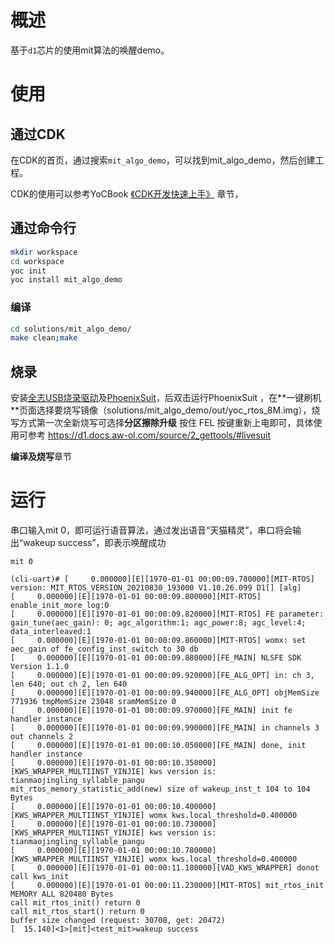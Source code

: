 # 概述

基于`d1`芯片的使用mit算法的唤醒demo。

# 使用

## 通过CDK

在CDK的首页，通过搜索`mit_algo_demo`，可以找到mit_algo_demo，然后创建工程。

CDK的使用可以参考YoCBook [《CDK开发快速上手》](https://yoc.docs.t-head.cn/yocbook/Chapter2-%E5%BF%AB%E9%80%9F%E4%B8%8A%E6%89%8B%E6%8C%87%E5%BC%95/%E4%BD%BF%E7%94%A8CDK%E5%BC%80%E5%8F%91%E5%BF%AB%E9%80%9F%E4%B8%8A%E6%89%8B.html) 章节， 

## 通过命令行

```bash
mkdir workspace
cd workspace
yoc init
yoc install mit_algo_demo
```

### 编译

```bash
cd solutions/mit_algo_demo/
make clean;make
```

## 烧录

安装[全志USB烧录驱动](https://www.aw-ol.com/downloads?cat=5)及[PhoenixSuit](https://www.aw-ol.com/downloads?cat=5)，后双击运行PhoenixSuit ，在**⼀键刷机**⻚⾯选择要烧写镜像（solutions/mit_algo_demo/out/yoc_rtos_8M.img），烧写⽅式第一次全新烧写可选择**分区擦除升级**
按住 FEL 按键重新上电即可，具体使用可参考 https://d1.docs.aw-ol.com/source/2_gettools/#livesuit

**编译及烧写**章节

# 运行

串口输入mit 0，即可运行语音算法，通过发出语音“天猫精灵”，串口将会输出“wakeup success”，即表示唤醒成功

```cli
mit 0

(cli-uart)# [     0.000000][E][1970-01-01 00:00:09.780000][MIT-RTOS] version: MIT_RTOS_VERSION_20210830_193000 V1.10.26.099 D1[] [alg]
[     0.000000][E][1970-01-01 00:00:09.800000][MIT-RTOS] enable_init_more_log:0
[     0.000000][E][1970-01-01 00:00:09.820000][MIT-RTOS] FE parameter: gain_tune(aec_gain): 0; agc_algorithm:1; agc_power:8; agc_level:4; data_interleaved:1
[     0.000000][E][1970-01-01 00:00:09.860000][MIT-RTOS] womx: set aec_gain of fe_config_inst_switch to 30 db
[     0.000000][E][1970-01-01 00:00:09.880000][FE_MAIN] NLSFE SDK Version 1.1.0
[     0.000000][E][1970-01-01 00:00:09.920000][FE_ALG_OPT] in: ch 3, len 640; out ch 2, len 640
[     0.000000][E][1970-01-01 00:00:09.940000][FE_ALG_OPT] objMemSize 771936 tmpMemSize 23048 sramMemSize 0
[     0.000000][E][1970-01-01 00:00:09.970000][FE_MAIN] init fe handler instance
[     0.000000][E][1970-01-01 00:00:09.990000][FE_MAIN] in channels 3 out channels 2
[     0.000000][E][1970-01-01 00:00:10.050000][FE_MAIN] done, init handler instance
[     0.000000][E][1970-01-01 00:00:10.350000][KWS_WRAPPER_MULTIINST_YINJIE] kws version is: tianmaojingling_syllable_pangu
mit_rtos_memory_statistic_add(new) size of wakeup_inst_t 104 to 104 Bytes
[     0.000000][E][1970-01-01 00:00:10.400000][KWS_WRAPPER_MULTIINST_YINJIE] womx kws.local_threshold=0.400000
[     0.000000][E][1970-01-01 00:00:10.730000][KWS_WRAPPER_MULTIINST_YINJIE] kws version is: tianmaojingling_syllable_pangu
[     0.000000][E][1970-01-01 00:00:10.780000][KWS_WRAPPER_MULTIINST_YINJIE] womx kws.local_threshold=0.400000
[     0.000000][E][1970-01-01 00:00:11.180000][VAD_KWS_WRAPPER] donot call kws_init
[     0.000000][E][1970-01-01 00:00:11.230000][MIT-RTOS] mit_rtos_init MEMORY ALL 820480 Bytes
call mit_rtos_init() return 0
call mit_rtos_start() return 0
buffer size changed (request: 30708, get: 20472)
[  15.140]<I>[mit]<test_mit>wakeup success
```




